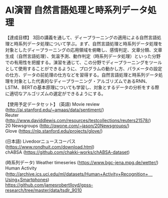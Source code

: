 # AI演習 自然言語処理と時系列データ処理

【達成目標】
3回の講義を通して、ディープラーニングの適用による自然言語処理と時系列データ処理について学ぶ。まず、自然言語処理と時系列データ処理を対象としたディープラーニングの応用領域を俯瞰し、感情判定、文章分類、文章生成（自然言語処理）、気温予測、動作判定（時系列データ処理）といった分野での有用性を把握する。演習を通じて、この分野でディープラーニングをツールとして使用することができるように、プログラムの動かし方、パラメータの設定の仕方、データの前処理の仕方などを習得する。自然言語処理と時系列データ処理を対象とした代表的なディープラーニング・アルゴリズムであるRNN、LSTM、BERTの基本原理についても学習し、対象とするデータの分析をする際に適切なアルゴリズムの選定ができるようにする。

【使用予定データセット】
(英語)
Movie review (http://ai.stanford.edu/~amaas/data/sentiment/) <br>
Reuter (http://www.daviddlewis.com/resources/testcollections/reuters21578/) <br>
20 Newsgroups (http://qwone.com/~jason/20Newsgroups/) <br>
Glove (https://nlp.stanford.edu/projects/glove/) <br>

(日本語)
Livedoorニュースコーパス (https://www.rondhuit.com/download.html) <br>
chABSA (https://github.com/chakki-works/chABSA-dataset) <br>

(時系列データ)
Weather timeseries (https://www.bgc-jena.mpg.de/wetter/) <br>
Human Activity (http://archive.ics.uci.edu/ml/datasets/Human+Activity+Recognition+　Using+Smartphones) <br>
https://github.com/jamesrobertlloyd/gpss-research/tree/master/data/tsdlr_9010 <br>

